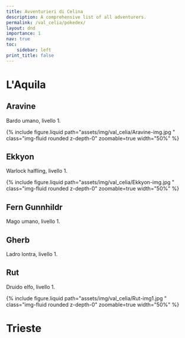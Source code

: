 ```yaml
---
title: Avventurieri di Celina
description: A comprehensive list of all adventurers.
permalink: /val_celia/pokedex/
layout: dnd
importance: 1
nav: true
toc:
    sidebar: left
print_title: false
---
```


# L'Aquila

## Aravine

Bardo umano, livello 1.

{% include figure.liquid path="assets/img/val_celia/Aravine-img.jpg
" class="img-fluid rounded z-depth-0" zoomable=true width="50%" %}

## Ekkyon

Warlock halfling, livello 1.

{% include figure.liquid path="assets/img/val_celia/Ekkyon-img.jpg
" class="img-fluid rounded z-depth-0" zoomable=true width="50%" %}

## Fern Gunnhildr

Mago umano, livello 1.

## Gherb

Ladro lontra, livello 1.

## Rut

Druido elfo, livello 1.

{% include figure.liquid path="assets/img/val_celia/Rut-img1.jpg
" class="img-fluid rounded z-depth-0" zoomable=true width="50%" %}

# Trieste

